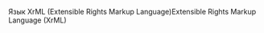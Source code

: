 <span data-ttu-id="f9105-101">Язык XrML (Extensible Rights Markup Language)</span><span class="sxs-lookup"><span data-stu-id="f9105-101">Extensible Rights Markup Language (XrML)</span></span>